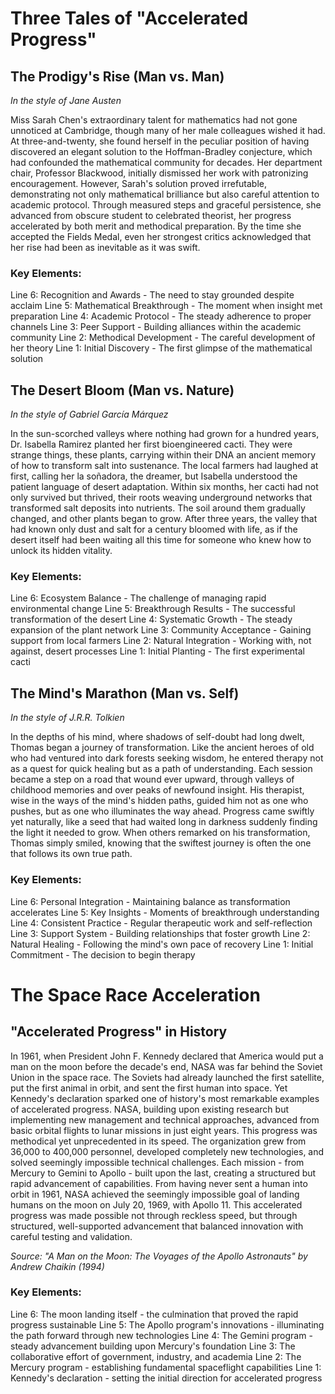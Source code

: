 # Three Tales of "Accelerated Progress"

## The Prodigy\'s Rise (Man vs. Man)
*In the style of Jane Austen*

Miss Sarah Chen\'s extraordinary talent for mathematics had not gone unnoticed at Cambridge, though many of her male colleagues wished it had. At three-and-twenty, she found herself in the peculiar position of having discovered an elegant solution to the Hoffman-Bradley conjecture, which had confounded the mathematical community for decades. Her department chair, Professor Blackwood, initially dismissed her work with patronizing encouragement. However, Sarah\'s solution proved irrefutable, demonstrating not only mathematical brilliance but also careful attention to academic protocol. Through measured steps and graceful persistence, she advanced from obscure student to celebrated theorist, her progress accelerated by both merit and methodical preparation. By the time she accepted the Fields Medal, even her strongest critics acknowledged that her rise had been as inevitable as it was swift.

### Key Elements:
Line 6: Recognition and Awards - The need to stay grounded despite acclaim
Line 5: Mathematical Breakthrough - The moment when insight met preparation
Line 4: Academic Protocol - The steady adherence to proper channels
Line 3: Peer Support - Building alliances within the academic community
Line 2: Methodical Development - The careful development of her theory
Line 1: Initial Discovery - The first glimpse of the mathematical solution

## The Desert Bloom (Man vs. Nature)
*In the style of Gabriel García Márquez*

In the sun-scorched valleys where nothing had grown for a hundred years, Dr. Isabella Ramirez planted her first bioengineered cacti. They were strange things, these plants, carrying within their DNA an ancient memory of how to transform salt into sustenance. The local farmers had laughed at first, calling her la soñadora, the dreamer, but Isabella understood the patient language of desert adaptation. Within six months, her cacti had not only survived but thrived, their roots weaving underground networks that transformed salt deposits into nutrients. The soil around them gradually changed, and other plants began to grow. After three years, the valley that had known only dust and salt for a century bloomed with life, as if the desert itself had been waiting all this time for someone who knew how to unlock its hidden vitality.

### Key Elements:
Line 6: Ecosystem Balance - The challenge of managing rapid environmental change
Line 5: Breakthrough Results - The successful transformation of the desert
Line 4: Systematic Growth - The steady expansion of the plant network
Line 3: Community Acceptance - Gaining support from local farmers
Line 2: Natural Integration - Working with, not against, desert processes
Line 1: Initial Planting - The first experimental cacti

## The Mind\'s Marathon (Man vs. Self)
*In the style of J.R.R. Tolkien*

In the depths of his mind, where shadows of self-doubt had long dwelt, Thomas began a journey of transformation. Like the ancient heroes of old who had ventured into dark forests seeking wisdom, he entered therapy not as a quest for quick healing but as a path of understanding. Each session became a step on a road that wound ever upward, through valleys of childhood memories and over peaks of newfound insight. His therapist, wise in the ways of the mind\'s hidden paths, guided him not as one who pushes, but as one who illuminates the way ahead. Progress came swiftly yet naturally, like a seed that had waited long in darkness suddenly finding the light it needed to grow. When others remarked on his transformation, Thomas simply smiled, knowing that the swiftest journey is often the one that follows its own true path.

### Key Elements:
Line 6: Personal Integration - Maintaining balance as transformation accelerates
Line 5: Key Insights - Moments of breakthrough understanding
Line 4: Consistent Practice - Regular therapeutic work and self-reflection
Line 3: Support System - Building relationships that foster growth
Line 2: Natural Healing - Following the mind\'s own pace of recovery
Line 1: Initial Commitment - The decision to begin therapy
# The Space Race Acceleration

## "Accelerated Progress" in History

In 1961, when President John F. Kennedy declared that America would put a man on the moon before the decade\'s end, NASA was far behind the Soviet Union in the space race. The Soviets had already launched the first satellite, put the first animal in orbit, and sent the first human into space. Yet Kennedy\'s declaration sparked one of history\'s most remarkable examples of accelerated progress. NASA, building upon existing research but implementing new management and technical approaches, advanced from basic orbital flights to lunar missions in just eight years. This progress was methodical yet unprecedented in its speed. The organization grew from 36,000 to 400,000 personnel, developed completely new technologies, and solved seemingly impossible technical challenges. Each mission - from Mercury to Gemini to Apollo - built upon the last, creating a structured but rapid advancement of capabilities. From having never sent a human into orbit in 1961, NASA achieved the seemingly impossible goal of landing humans on the moon on July 20, 1969, with Apollo 11. This accelerated progress was made possible not through reckless speed, but through structured, well-supported advancement that balanced innovation with careful testing and validation.

*Source: "A Man on the Moon: The Voyages of the Apollo Astronauts" by Andrew Chaikin (1994)*

### Key Elements:
Line 6: The moon landing itself - the culmination that proved the rapid progress sustainable
Line 5: The Apollo program\'s innovations - illuminating the path forward through new technologies
Line 4: The Gemini program - steady advancement building upon Mercury\'s foundation
Line 3: The collaborative effort of government, industry, and academia
Line 2: The Mercury program - establishing fundamental spaceflight capabilities
Line 1: Kennedy\'s declaration - setting the initial direction for accelerated progress